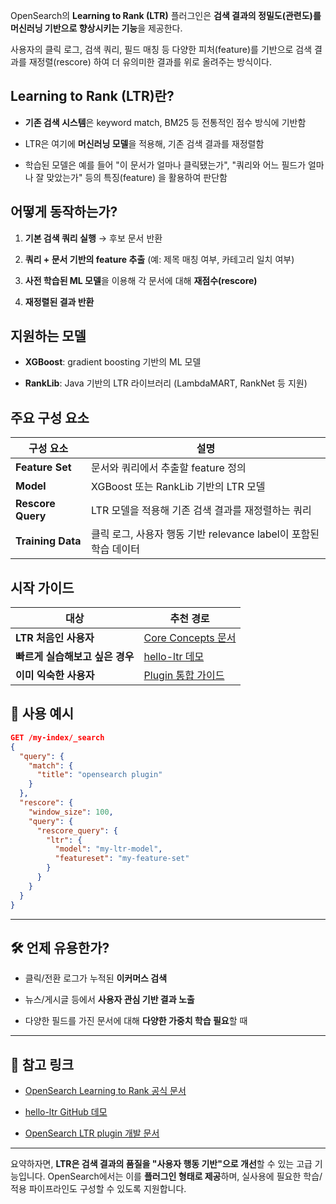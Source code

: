 OpenSearch의 **Learning to Rank (LTR)** 플러그인은 **검색 결과의 정밀도(관련도)를 머신러닝 기반으로 향상시키는 기능**을 제공한다.

사용자의 클릭 로그, 검색 쿼리, 필드 매칭 등 다양한 피처(feature)를 기반으로 검색 결과를 재정렬(rescore) 하여 더 유의미한 결과를 위로 올려주는 방식이다.

## Learning to Rank (LTR)란?

- **기존 검색 시스템**은 keyword match, BM25 등 전통적인 점수 방식에 기반함
    
- LTR은 여기에 **머신러닝 모델**을 적용해, 기존 검색 결과를 재정렬함
    
- 학습된 모델은 예를 들어 "이 문서가 얼마나 클릭됐는가", "쿼리와 어느 필드가 얼마나 잘 맞았는가" 등의 특징(feature) 을 활용하여 판단함


## 어떻게 동작하는가?

1. **기본 검색 쿼리 실행** → 후보 문서 반환
    
2. **쿼리 + 문서 기반의 feature 추출** (예: 제목 매칭 여부, 카테고리 일치 여부)
    
3. **사전 학습된 ML 모델**을 이용해 각 문서에 대해 **재점수(rescore)**
    
4. **재정렬된 결과 반환**


## 지원하는 모델

- **XGBoost**: gradient boosting 기반의 ML 모델
    
- **RankLib**: Java 기반의 LTR 라이브러리 (LambdaMART, RankNet 등 지원)

## 주요 구성 요소

| 구성 요소             | 설명                                           |
| ----------------- | -------------------------------------------- |
| **Feature Set**   | 문서와 쿼리에서 추출할 feature 정의                      |
| **Model**         | XGBoost 또는 RankLib 기반의 LTR 모델                |
| **Rescore Query** | LTR 모델을 적용해 기존 검색 결과를 재정렬하는 쿼리               |
| **Training Data** | 클릭 로그, 사용자 행동 기반 relevance label이 포함된 학습 데이터 |


## 시작 가이드

| 대상                  | 추천 경로                                                                                                 |
| ------------------- | ----------------------------------------------------------------------------------------------------- |
| **LTR 처음인 사용자**     | [Core Concepts 문서](https://opensearch.org/docs/latest/search-plugins/learning-to-rank/core-concepts/) |
| **빠르게 실습해보고 싶은 경우** | [hello-ltr 데모](https://github.com/o19s/hello-ltr)                                                     |
| **이미 익숙한 사용자**      | [Plugin 통합 가이드](https://opensearch.org/docs/latest/search-plugins/learning-to-rank/integrate/)        |


## 🧪 사용 예시

```json
GET /my-index/_search
{
  "query": {
    "match": {
      "title": "opensearch plugin"
    }
  },
  "rescore": {
    "window_size": 100,
    "query": {
      "rescore_query": {
        "ltr": {
          "model": "my-ltr-model",
          "featureset": "my-feature-set"
        }
      }
    }
  }
}
```

---

## 🛠️ 언제 유용한가?

- 클릭/전환 로그가 누적된 **이커머스 검색**
    
- 뉴스/게시글 등에서 **사용자 관심 기반 결과 노출**
    
- 다양한 필드를 가진 문서에 대해 **다양한 가중치 학습 필요**할 때
    

---

## 🔗 참고 링크

- [OpenSearch Learning to Rank 공식 문서](https://opensearch.org/docs/latest/search-plugins/learning-to-rank/)
    
- [hello-ltr GitHub 데모](https://github.com/o19s/hello-ltr)
    
- [OpenSearch LTR plugin 개발 문서](https://github.com/opensearch-project/opensearch-learning-to-rank-base)
    

---

요약하자면, **LTR은 검색 결과의 품질을 "사용자 행동 기반"으로 개선**할 수 있는 고급 기능입니다. OpenSearch에서는 이를 **플러그인 형태로 제공**하며, 실사용에 필요한 학습/적용 파이프라인도 구성할 수 있도록 지원합니다.